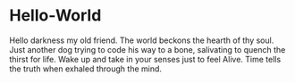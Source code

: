 # Hello-World
Hello darkness my old friend. The world beckons the hearth of thy soul.
Just another dog trying to code his way to a bone, salivating to quench the thirst for life.
Wake up and take in your senses just to feel Alive. Time tells the truth when exhaled through the mind.
